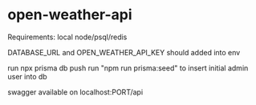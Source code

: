 # open-weather-api

Requirements: local node/psql/redis

DATABASE_URL and OPEN_WEATHER_API_KEY should added into env

run npx prisma db push
run "npm run prisma:seed" to insert initial admin user into db

swagger available on localhost:PORT/api
